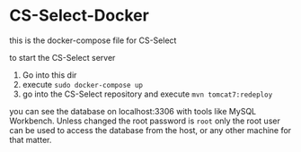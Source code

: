 # CS-Select-Docker
this is the docker-compose file for CS-Select

to start the CS-Select server
1. Go into this dir
2. execute ``sudo docker-compose up``
3. go into the CS-Select repository and execute ``mvn tomcat7:redeploy``


you can see the database on localhost:3306 with tools like MySQL Workbench. Unless changed the root password is ``root``
only the root user can be used to access the database from the host, or any other machine for that matter.
